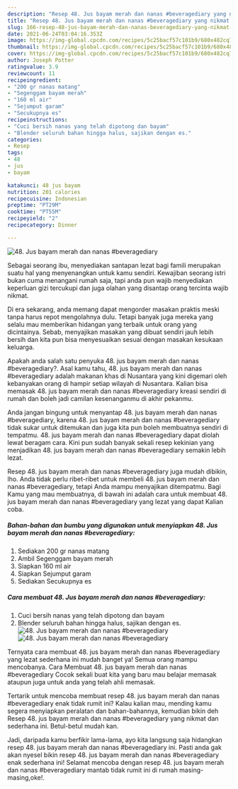 ```yaml
---
description: "Resep 48. Jus bayam merah dan nanas #beveragediary yang nikmat dan Mudah Dibuat"
title: "Resep 48. Jus bayam merah dan nanas #beveragediary yang nikmat dan Mudah Dibuat"
slug: 166-resep-48-jus-bayam-merah-dan-nanas-beveragediary-yang-nikmat-dan-mudah-dibuat
date: 2021-06-24T03:04:16.353Z
image: https://img-global.cpcdn.com/recipes/5c25bacf57c101b9/680x482cq70/48-jus-bayam-merah-dan-nanas-beveragediary-foto-resep-utama.jpg
thumbnail: https://img-global.cpcdn.com/recipes/5c25bacf57c101b9/680x482cq70/48-jus-bayam-merah-dan-nanas-beveragediary-foto-resep-utama.jpg
cover: https://img-global.cpcdn.com/recipes/5c25bacf57c101b9/680x482cq70/48-jus-bayam-merah-dan-nanas-beveragediary-foto-resep-utama.jpg
author: Joseph Potter
ratingvalue: 3.9
reviewcount: 11
recipeingredient:
- "200 gr nanas matang"
- "Segenggam bayam merah"
- "160 ml air"
- "Sejumput garam"
- "Secukupnya es"
recipeinstructions:
- "Cuci bersih nanas yang telah dipotong dan bayam"
- "Blender seluruh bahan hingga halus, sajikan dengan es."
categories:
- Resep
tags:
- 48
- jus
- bayam

katakunci: 48 jus bayam 
nutrition: 201 calories
recipecuisine: Indonesian
preptime: "PT29M"
cooktime: "PT55M"
recipeyield: "2"
recipecategory: Dinner

---
```



![48. Jus bayam merah dan nanas #beveragediary](https://img-global.cpcdn.com/recipes/5c25bacf57c101b9/680x482cq70/48-jus-bayam-merah-dan-nanas-beveragediary-foto-resep-utama.jpg)

Sebagai seorang ibu, menyediakan santapan lezat bagi famili merupakan suatu hal yang menyenangkan untuk kamu sendiri. Kewajiban seorang istri bukan cuma menangani rumah saja, tapi anda pun wajib menyediakan keperluan gizi tercukupi dan juga olahan yang disantap orang tercinta wajib nikmat.

Di era  sekarang, anda memang dapat mengorder masakan praktis meski tanpa harus repot mengolahnya dulu. Tetapi banyak juga mereka yang selalu mau memberikan hidangan yang terbaik untuk orang yang dicintainya. Sebab, menyajikan masakan yang dibuat sendiri jauh lebih bersih dan kita pun bisa menyesuaikan sesuai dengan masakan kesukaan keluarga. 



Apakah anda salah satu penyuka 48. jus bayam merah dan nanas #beveragediary?. Asal kamu tahu, 48. jus bayam merah dan nanas #beveragediary adalah makanan khas di Nusantara yang kini digemari oleh kebanyakan orang di hampir setiap wilayah di Nusantara. Kalian bisa memasak 48. jus bayam merah dan nanas #beveragediary kreasi sendiri di rumah dan boleh jadi camilan kesenanganmu di akhir pekanmu.

Anda jangan bingung untuk menyantap 48. jus bayam merah dan nanas #beveragediary, karena 48. jus bayam merah dan nanas #beveragediary tidak sukar untuk ditemukan dan juga kita pun boleh membuatnya sendiri di tempatmu. 48. jus bayam merah dan nanas #beveragediary dapat diolah lewat beragam cara. Kini pun sudah banyak sekali resep kekinian yang menjadikan 48. jus bayam merah dan nanas #beveragediary semakin lebih lezat.

Resep 48. jus bayam merah dan nanas #beveragediary juga mudah dibikin, lho. Anda tidak perlu ribet-ribet untuk membeli 48. jus bayam merah dan nanas #beveragediary, tetapi Anda mampu menyajikan ditempatmu. Bagi Kamu yang mau membuatnya, di bawah ini adalah cara untuk membuat 48. jus bayam merah dan nanas #beveragediary yang lezat yang dapat Kalian coba.

<!--inarticleads1-->

##### Bahan-bahan dan bumbu yang digunakan untuk menyiapkan 48. Jus bayam merah dan nanas #beveragediary:

1. Sediakan 200 gr nanas matang
1. Ambil Segenggam bayam merah
1. Siapkan 160 ml air
1. Siapkan Sejumput garam
1. Sediakan Secukupnya es




<!--inarticleads2-->

##### Cara membuat 48. Jus bayam merah dan nanas #beveragediary:

1. Cuci bersih nanas yang telah dipotong dan bayam
1. Blender seluruh bahan hingga halus, sajikan dengan es.
<img src="https://img-global.cpcdn.com/steps/5a8e3bd97c4eed1f/160x128cq70/48-jus-bayam-merah-dan-nanas-beveragediary-langkah-memasak-2-foto.jpg" alt="48. Jus bayam merah dan nanas #beveragediary"><img src="https://img-global.cpcdn.com/steps/b3d9e538b62a63fe/160x128cq70/48-jus-bayam-merah-dan-nanas-beveragediary-langkah-memasak-2-foto.jpg" alt="48. Jus bayam merah dan nanas #beveragediary">



Ternyata cara membuat 48. jus bayam merah dan nanas #beveragediary yang lezat sederhana ini mudah banget ya! Semua orang mampu mencobanya. Cara Membuat 48. jus bayam merah dan nanas #beveragediary Cocok sekali buat kita yang baru mau belajar memasak ataupun juga untuk anda yang telah ahli memasak.

Tertarik untuk mencoba membuat resep 48. jus bayam merah dan nanas #beveragediary enak tidak rumit ini? Kalau kalian mau, mending kamu segera menyiapkan peralatan dan bahan-bahannya, kemudian bikin deh Resep 48. jus bayam merah dan nanas #beveragediary yang nikmat dan sederhana ini. Betul-betul mudah kan. 

Jadi, daripada kamu berfikir lama-lama, ayo kita langsung saja hidangkan resep 48. jus bayam merah dan nanas #beveragediary ini. Pasti anda gak akan nyesel bikin resep 48. jus bayam merah dan nanas #beveragediary enak sederhana ini! Selamat mencoba dengan resep 48. jus bayam merah dan nanas #beveragediary mantab tidak rumit ini di rumah masing-masing,oke!.


